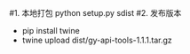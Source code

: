 #1. 本地打包 python setup.py sdist
#2. 发布版本 
- pip install twine 
- twine upload dist/gy-api-tools-1.1.1.tar.gz
